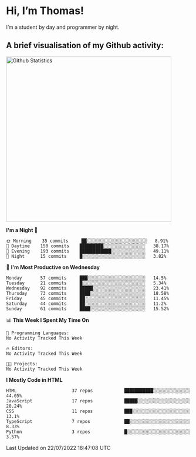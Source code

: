 # Hi, I’m Thomas!
I’m a student by day and programmer by night.

## A brief visualisation of my Github activity:

<img title="My Github Statistics" alt="Github Statistics" width="450px" src="https://github-readme-stats.vercel.app/api?username=thomasrettig&show_icons=true&include_all_commits=true&count_private=true&&hide=issues&theme=tokyonight&border_radius=6px"/>

<!--START_SECTION:waka-->
**I'm a Night 🦉** 

```text
🌞 Morning    35 commits     ██░░░░░░░░░░░░░░░░░░░░░░░   8.91% 
🌆 Daytime    150 commits    █████████░░░░░░░░░░░░░░░░   38.17% 
🌃 Evening    193 commits    ████████████░░░░░░░░░░░░░   49.11% 
🌙 Night      15 commits     █░░░░░░░░░░░░░░░░░░░░░░░░   3.82%

```
📅 **I'm Most Productive on Wednesday** 

```text
Monday       57 commits     ███░░░░░░░░░░░░░░░░░░░░░░   14.5% 
Tuesday      21 commits     █░░░░░░░░░░░░░░░░░░░░░░░░   5.34% 
Wednesday    92 commits     █████░░░░░░░░░░░░░░░░░░░░   23.41% 
Thursday     73 commits     ████░░░░░░░░░░░░░░░░░░░░░   18.58% 
Friday       45 commits     ██░░░░░░░░░░░░░░░░░░░░░░░   11.45% 
Saturday     44 commits     ██░░░░░░░░░░░░░░░░░░░░░░░   11.2% 
Sunday       61 commits     ████░░░░░░░░░░░░░░░░░░░░░   15.52%

```


📊 **This Week I Spent My Time On** 

```text
💬 Programming Languages: 
No Activity Tracked This Week

🔥 Editors: 
No Activity Tracked This Week

🐱‍💻 Projects: 
No Activity Tracked This Week

```

**I Mostly Code in HTML** 

```text
HTML                     37 repos            ███████████░░░░░░░░░░░░░░   44.05% 
JavaScript               17 repos            █████░░░░░░░░░░░░░░░░░░░░   20.24% 
CSS                      11 repos            ███░░░░░░░░░░░░░░░░░░░░░░   13.1% 
TypeScript               7 repos             ██░░░░░░░░░░░░░░░░░░░░░░░   8.33% 
Python                   3 repos             █░░░░░░░░░░░░░░░░░░░░░░░░   3.57%

```



 Last Updated on 22/07/2022 18:47:08 UTC
<!--END_SECTION:waka-->
